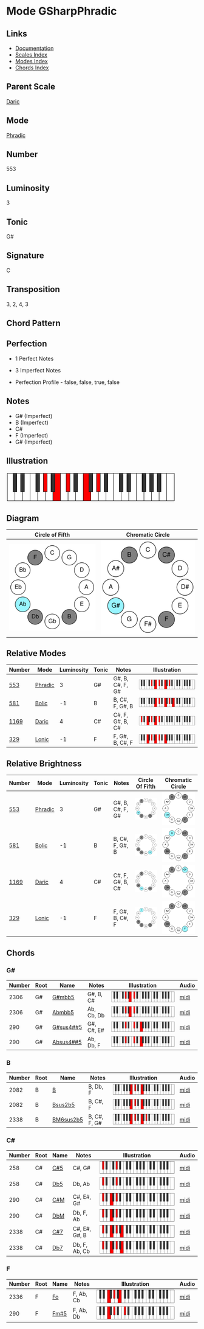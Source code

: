 # Mode GSharpPhradic

## Links

- [Documentation](README.md)
- [Scales Index](Scales.md)
- [Modes Index](Modes.md)
- [Chords Index](Chords.md)

## Parent Scale

[Daric](ScaleDaric.md)

## Mode

[Phradic](ModePhradic.md)

## Number

553

## Luminosity

3

## Tonic

G#

## Signature

C

## Transposition

3, 2, 4, 3

## Chord Pattern



## Perfection

 - 1 Perfect Notes

 - 3 Imperfect Notes

 - Perfection Profile - false, false, true, false

## Notes

- G# (Imperfect)
- B (Imperfect)
- C#
- F (Imperfect)
- G# (Imperfect)

## Illustration

![GSharpPhradic](ModeGSharpPhradic.png)

## Diagram

| Circle of Fifth | Chromatic Circle |
|-----------------|------------------|
| ![GSharpPhradic](CircleOfFifthModeGSharpPhradic.svg) | ![GSharpPhradic](ChromaticCircleModeGSharpPhradic.svg) |
## Relative Modes

| Number | Mode | Luminosity | Tonic | Notes | Illustration |
|--------|------|------------|-------|-------|--------------|
| [553](https://ianring.com/musictheory/scales/553) | [Phradic](ModePhradic.md) | 3 | G# | G#, B, C#, F, G# | ![GSharpPhradic](ModeGSharpPhradic.png) |
| [581](https://ianring.com/musictheory/scales/581) | [Bolic](ModeBolic.md) | -1 | B | B, C#, F, G#, B | ![BNaturalBolic](ModeBNaturalBolic.png) |
| [1169](https://ianring.com/musictheory/scales/1169) | [Daric](ModeDaric.md) | 4 | C# | C#, F, G#, B, C# | ![CSharpDaric](ModeCSharpDaric.png) |
| [329](https://ianring.com/musictheory/scales/329) | [Lonic](ModeLonic.md) | -1 | F | F, G#, B, C#, F | ![FNaturalLonic](ModeFNaturalLonic.png) |
## Relative Brightness

| Number | Mode | Luminosity | Tonic | Notes | Circle Of Fifth | Chromatic Circle |
|--------|------|------------|-------|-------|-----------------|------------------|
| [553](https://ianring.com/musictheory/scales/553) | [Phradic](ModePhradic.md) | 3 | G# | G#, B, C#, F, G# | ![GSharpPhradic](CircleOfFifthModeGSharpPhradic.svg) | ![GSharpPhradic](ChromaticCircleModeGSharpPhradic.svg) |
| [581](https://ianring.com/musictheory/scales/581) | [Bolic](ModeBolic.md) | -1 | B | B, C#, F, G#, B | ![BNaturalBolic](CircleOfFifthModeBNaturalBolic.svg) | ![BNaturalBolic](ChromaticCircleModeBNaturalBolic.svg) |
| [1169](https://ianring.com/musictheory/scales/1169) | [Daric](ModeDaric.md) | 4 | C# | C#, F, G#, B, C# | ![CSharpDaric](CircleOfFifthModeCSharpDaric.svg) | ![CSharpDaric](ChromaticCircleModeCSharpDaric.svg) |
| [329](https://ianring.com/musictheory/scales/329) | [Lonic](ModeLonic.md) | -1 | F | F, G#, B, C#, F | ![FNaturalLonic](CircleOfFifthModeFNaturalLonic.svg) | ![FNaturalLonic](ChromaticCircleModeFNaturalLonic.svg) |

## Chords

### G#

| Number | Root | Name | Notes | Illustration | Audio |
|--------|------|------|-------|--------------|-------|
| 2306 | G# | [G#mbb5](ChordGSharpMinorDoubleFlatFifth.md) | G#, B, C# | ![G#mbb5](ChordGSharpMinorDoubleFlatFifthRootPosition.png) | [midi](ChordGSharpMinorDoubleFlatFifthRootPosition.mid) |
| 2306 | G# | [Abmbb5](ChordAFlatMinorDoubleFlatFifth.md) | Ab, Cb, Db | ![Abmbb5](ChordAFlatMinorDoubleFlatFifthRootPosition.png) | [midi](ChordAFlatMinorDoubleFlatFifthRootPosition.mid) |
| 290 | G# | [G#sus4##5](ChordGSharpSuspendedFourthDoubleSharpFifth.md) | G#, C#, E# | ![G#sus4##5](ChordGSharpSuspendedFourthDoubleSharpFifthRootPosition.png) | [midi](ChordGSharpSuspendedFourthDoubleSharpFifthRootPosition.mid) |
| 290 | G# | [Absus4##5](ChordAFlatSuspendedFourthDoubleSharpFifth.md) | Ab, Db, F | ![Absus4##5](ChordAFlatSuspendedFourthDoubleSharpFifthRootPosition.png) | [midi](ChordAFlatSuspendedFourthDoubleSharpFifthRootPosition.mid) |

### B

| Number | Root | Name | Notes | Illustration | Audio |
|--------|------|------|-------|--------------|-------|
| 2082 | B | [B](ChordBNaturalDiminishedFlatThird.md) | B, Db, F | ![B](ChordBNaturalDiminishedFlatThirdRootPosition.png) | [midi](ChordBNaturalDiminishedFlatThirdRootPosition.mid) |
| 2082 | B | [Bsus2b5](ChordBNaturalSuspendedSecondFlatFifth.md) | B, C#, F | ![Bsus2b5](ChordBNaturalSuspendedSecondFlatFifthRootPosition.png) | [midi](ChordBNaturalSuspendedSecondFlatFifthRootPosition.mid) |
| 2338 | B | [BM6sus2b5](ChordBNaturalMajorSixthSuspendedSecondFlatFifth.md) | B, C#, F, G# | ![BM6sus2b5](ChordBNaturalMajorSixthSuspendedSecondFlatFifthRootPosition.png) | [midi](ChordBNaturalMajorSixthSuspendedSecondFlatFifthRootPosition.mid) |

### C#

| Number | Root | Name | Notes | Illustration | Audio |
|--------|------|------|-------|--------------|-------|
| 258 | C# | [C#5](ChordCSharpPowerChord.md) | C#, G# | ![C#5](ChordCSharpPowerChordRootPosition.png) | [midi](ChordCSharpPowerChordRootPosition.mid) |
| 258 | C# | [Db5](ChordDFlatPowerChord.md) | Db, Ab | ![Db5](ChordDFlatPowerChordRootPosition.png) | [midi](ChordDFlatPowerChordRootPosition.mid) |
| 290 | C# | [C#M](ChordCSharpMajor.md) | C#, E#, G# | ![C#M](ChordCSharpMajorRootPosition.png) | [midi](ChordCSharpMajorRootPosition.mid) |
| 290 | C# | [DbM](ChordDFlatMajor.md) | Db, F, Ab | ![DbM](ChordDFlatMajorRootPosition.png) | [midi](ChordDFlatMajorRootPosition.mid) |
| 2338 | C# | [C#7](ChordCSharpDominantSeventh.md) | C#, E#, G#, B | ![C#7](ChordCSharpDominantSeventhRootPosition.png) | [midi](ChordCSharpDominantSeventhRootPosition.mid) |
| 2338 | C# | [Db7](ChordDFlatDominantSeventh.md) | Db, F, Ab, Cb | ![Db7](ChordDFlatDominantSeventhRootPosition.png) | [midi](ChordDFlatDominantSeventhRootPosition.mid) |

### F

| Number | Root | Name | Notes | Illustration | Audio |
|--------|------|------|-------|--------------|-------|
| 2336 | F | [Fo](ChordFNaturalDiminished.md) | F, Ab, Cb | ![Fo](ChordFNaturalDiminishedRootPosition.png) | [midi](ChordFNaturalDiminishedRootPosition.mid) |
| 290 | F | [Fm#5](ChordFNaturalMinorSharpFifth.md) | F, Ab, Db | ![Fm#5](ChordFNaturalMinorSharpFifthRootPosition.png) | [midi](ChordFNaturalMinorSharpFifthRootPosition.mid) |

